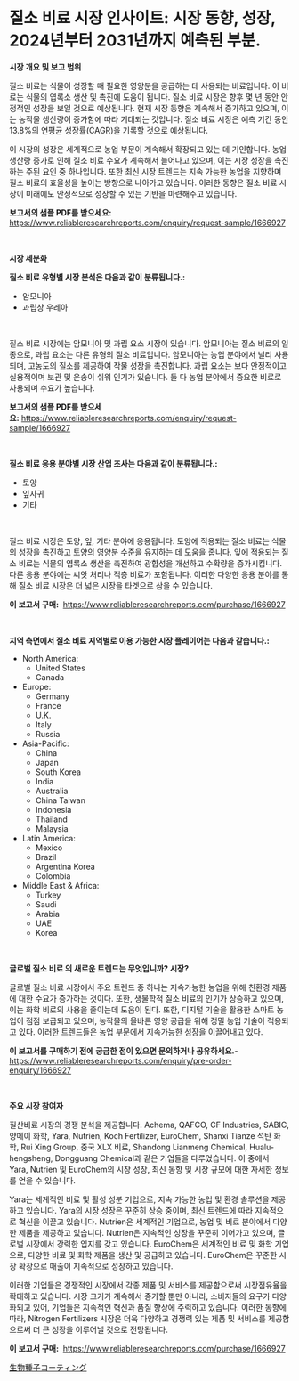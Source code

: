 <p><h1>질소 비료 시장 인사이트: 시장 동향, 성장, 2024년부터 2031년까지 예측된 부분.</h1></p><p><strong>시장 개요 및 보고 범위</strong></p>
<p><p>질소 비료는 식물이 성장할 때 필요한 영양분을 공급하는 데 사용되는 비료입니다. 이 비료는 식물의 엽록소 생산 및 촉진에 도움이 됩니다. 질소 비료 시장은 향후 몇 년 동안 안정적인 성장을 보일 것으로 예상됩니다. 현재 시장 동향은 계속해서 증가하고 있으며, 이는 농작물 생산량이 증가함에 따라 기대되는 것입니다. 질소 비료 시장은 예측 기간 동안 13.8%의 연평균 성장률(CAGR)을 기록할 것으로 예상됩니다.</p><p>이 시장의 성장은 세계적으로 농업 부문이 계속해서 확장되고 있는 데 기인합니다. 농업 생산량 증가로 인해 질소 비료 수요가 계속해서 늘어나고 있으며, 이는 시장 성장을 촉진하는 주된 요인 중 하나입니다. 또한 최신 시장 트렌드는 지속 가능한 농업을 지향하며 질소 비료의 효율성을 높이는 방향으로 나아가고 있습니다. 이러한 동향은 질소 비료 시장이 미래에도 안정적으로 성장할 수 있는 기반을 마련해주고 있습니다.</p></p>
<p><strong>보고서의 샘플 PDF를 받으세요:</strong> <a href="https://www.reliableresearchreports.com/enquiry/request-sample/1666927">https://www.reliableresearchreports.com/enquiry/request-sample/1666927</a></p>
<p>&nbsp;</p>
<p><strong>시장 세분화</strong></p>
<p><strong>질소 비료 유형별 시장 분석은 다음과 같이 분류됩니다.:</strong></p>
<p><ul><li>암모니아</li><li>과립상 우레아</li></ul></p>
<p>&nbsp;</p>
<p><p>질소 비료 시장에는 암모니아 및 과립 요소 시장이 있습니다. 암모니아는 질소 비료의 일종으로, 과립 요소는 다른 유형의 질소 비료입니다. 암모니아는 농업 분야에서 널리 사용되며, 고농도의 질소를 제공하여 작물 성장을 촉진합니다. 과립 요소는 보다 안정적이고 실용적이며 보관 및 운송이 쉬워 인기가 있습니다. 둘 다 농업 분야에서 중요한 비료로 사용되며 수요가 높습니다.</p></p>
<p><strong>보고서의 샘플 PDF를 받으세요:</strong>&nbsp;<a href="https://www.reliableresearchreports.com/enquiry/request-sample/1666927">https://www.reliableresearchreports.com/enquiry/request-sample/1666927</a></p>
<p>&nbsp;</p>
<p><strong> 질소 비료 응용 분야별 시장 산업 조사는 다음과 같이 분류됩니다.:</strong></p>
<p><ul><li>토양</li><li>잎사귀</li><li>기타</li></ul></p>
<p>&nbsp;</p>
<p><p>질소 비료 시장은 토양, 잎, 기타 분야에 응용됩니다. 토양에 적용되는 질소 비료는 식물의 성장을 촉진하고 토양의 영양분 수준을 유지하는 데 도움을 줍니다. 잎에 적용되는 질소 비료는 식물의 엽록소 생산을 촉진하여 광합성을 개선하고 수확량을 증가시킵니다. 다른 응용 분야에는 씨앗 처리나 적층 비료가 포함됩니다. 이러한 다양한 응용 분야를 통해 질소 비료 시장은 더 넓은 시장을 타겟으로 삼을 수 있습니다.</p></p>
<p><strong>이 보고서 구매:</strong>&nbsp; <a href="https://www.reliableresearchreports.com/purchase/1666927">https://www.reliableresearchreports.com/purchase/1666927</a></p>
<p>&nbsp;</p>
<p><strong>지역 측면에서 질소 비료 지역별로 이용 가능한 시장 플레이어는 다음과 같습니다.:</strong></p>
<p><ul>
    <li>
        North America:
        <ul>
            <li>United States</li>
            <li>Canada</li>
        </ul>
    </li>
    <li>
        Europe:
        <ul>
            <li>Germany</li>
            <li>France</li>
            <li>U.K.</li>
            <li>Italy</li>
            <li>Russia</li>
        </ul>
    </li>
    <li>
        Asia-Pacific:
        <ul>
            <li>China</li>
            <li>Japan</li>
            <li>South Korea</li>
            <li>India</li>
            <li>Australia</li>
            <li>China Taiwan</li>
            <li>Indonesia</li>
            <li>Thailand</li>
            <li>Malaysia</li>
        </ul>
    </li>
    <li>
        Latin America:
        <ul>
            <li>Mexico</li>
            <li>Brazil</li>
            <li>Argentina Korea</li>
            <li>Colombia</li>
        </ul>
    </li>
    <li>
        Middle East & Africa:
        <ul>
            <li>Turkey</li>
            <li>Saudi</li>
            <li>Arabia</li>
            <li>UAE</li>
            <li>Korea</li>
        </ul>
    </li>
    </ul></p>
<p>&nbsp;</p>
<p><strong>글로벌 질소 비료 의 새로운 트렌드는 무엇입니까? 시장?</strong></p>
<p><p>글로벌 질소 비료 시장에서 주요 트렌드 중 하나는 지속가능한 농업을 위해 친환경 제품에 대한 수요가 증가하는 것이다. 또한, 생물학적 질소 비료의 인기가 상승하고 있으며, 이는 화학 비료의 사용을 줄이는데 도움이 된다. 또한, 디지털 기술을 활용한 스마트 농업이 점점 보급되고 있으며, 농작물의 올바른 영양 공급을 위해 정밀 농업 기술이 적용되고 있다. 이러한 트렌드들은 농업 부문에서 지속가능한 성장을 이끌어내고 있다.</p></p>
<p><strong>이 보고서를 구매하기 전에 궁금한 점이 있으면 문의하거나 공유하세요.</strong>- <a href="https://www.reliableresearchreports.com/enquiry/pre-order-enquiry/1666927">https://www.reliableresearchreports.com/enquiry/pre-order-enquiry/1666927</a></p>
<p>&nbsp;</p>
<p><strong>주요 시장 참여자</strong></p>
<p><p>질산비료 시장의 경쟁 분석을 제공합니다. Achema, QAFCO, CF Industries, SABIC, 양메이 화학, Yara, Nutrien, Koch Fertilizer, EuroChem, Shanxi Tianze 석탄 화학, Rui Xing Group, 중국 XLX 비료, Shandong Lianmeng Chemical, Hualu-hengsheng, Dongguang Chemical과 같은 기업들을 다루었습니다. 이 중에서 Yara, Nutrien 및 EuroChem의 시장 성장, 최신 동향 및 시장 규모에 대한 자세한 정보를 얻을 수 있습니다.</p><p>Yara는 세계적인 비료 및 활성 성분 기업으로, 지속 가능한 농업 및 환경 솔루션을 제공하고 있습니다. Yara의 시장 성장은 꾸준히 상승 중이며, 최신 트렌드에 따라 지속적으로 혁신을 이끌고 있습니다. Nutrien은 세계적인 기업으로, 농업 및 비료 분야에서 다양한 제품을 제공하고 있습니다. Nutrien은 지속적인 성장을 꾸준히 이어가고 있으며, 글로벌 시장에서 강력한 입지를 갖고 있습니다. EuroChem은 세계적인 비료 및 화학 기업으로, 다양한 비료 및 화학 제품을 생산 및 공급하고 있습니다. EuroChem은 꾸준한 시장 확장으로 매출이 지속적으로 성장하고 있습니다.</p><p>이러한 기업들은 경쟁적인 시장에서 각종 제품 및 서비스를 제공함으로써 시장점유율을 확대하고 있습니다. 시장 크기가 계속해서 증가할 뿐만 아니라, 소비자들의 요구가 다양화되고 있어, 기업들은 지속적인 혁신과 품질 향상에 주력하고 있습니다. 이러한 동향에 따라, Nitrogen Fertilizers 시장은 더욱 다양하고 경쟁력 있는 제품 및 서비스를 제공함으로써 더 큰 성장을 이루어낼 것으로 전망됩니다.</p></p>
<p><strong>이 보고서 구매:</strong>&nbsp;&nbsp;<a href="https://www.reliableresearchreports.com/purchase/1666927">https://www.reliableresearchreports.com/purchase/1666927</a></p>
<p><p><a href="https://github.com/nemesis2824/Market-Research-Report-List-1/blob/main/734062415547.md">生物種子コーティング</a></p></p>
